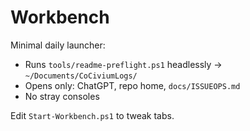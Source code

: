 <!-- status: stub; target: 150+ words -->
<!-- status: stub; target: 150+ words -->
<!-- status: stub; target: 150+ words -->
<!-- status: stub; target: 150+ words -->
<!-- status: stub; target: 150+ words -->
<!-- status: stub; target: 150+ words -->
# Workbench

Minimal daily launcher:
- Runs `tools/readme-preflight.ps1` headlessly → `~/Documents/CoCiviumLogs/`
- Opens only: ChatGPT, repo home, `docs/ISSUEOPS.md`
- No stray consoles

Edit `Start-Workbench.ps1` to tweak tabs.







